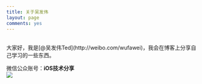 ```yaml
---
title: 关于吴发伟
layout: page
comments: yes
---
```

<br/>
大家好，我是[@吴发伟Ted](http://weibo.com/wufawei)，我会在博客上分享自己学习的一些东西。
<br/>

微信公众账号：**iOS技术分享**  
![](http://farm3.staticflickr.com/2826/10855679484_56b7429bd6_m.jpg)